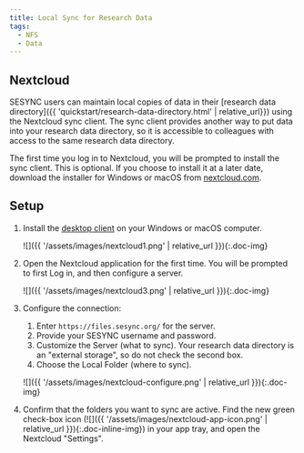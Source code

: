 ```yaml
---
title: Local Sync for Research Data
tags:
  - NFS
  - Data
---
```


## Nextcloud

SESYNC users can maintain local copies of data in their
[research data directory]({{ 'quickstart/research-data-directory.html'
| relative_url}}) using the Nextcloud sync client. The sync client
provides another way to put data into your research data directory, so
it is accessible to colleagues with access to the same research data
directory.

The first time you log in to Nextcloud, you will be prompted to
install the sync client. This is optional. If you choose to install it
at a later date, download the installer for Windows or macOS from
[nextcloud.com](https://nextcloud.com).

## Setup

1. Install the [desktop client](https://nextcloud.com/install/#install-clients)
on your Windows or macOS computer.

    ![]({{ '/assets/images/nextcloud1.png' | relative_url }}){:.doc-img}

2. Open the Nextcloud application for the first time. You will be prompted to first Log in, and then
configure a server.

    ![]({{ '/assets/images/nextcloud3.png' | relative_url }}){:.doc-img}

3. Configure the connection:
   1. Enter `https://files.sesync.org/` for the server.
   1. Provide your SESYNC username and password.
   1. Customize the Server (what to sync). Your research data directory is an "external storage", so do not check the second box.
   1. Choose the Local Folder (where to sync).

    ![]({{ '/assets/images/nextcloud-configure.png' | relative_url }}){:.doc-img}

1. Confirm that the folders you want to sync are active. Find the new green
check-box icon (![]({{ '/assets/images/nextcloud-app-icon.png' | relative_url
}}){:.doc-inline-img}) in your app tray, and open the Nextcloud "Settings".
